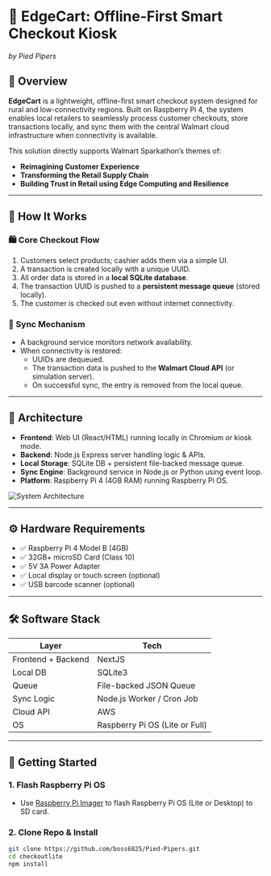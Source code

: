 # 🧾 EdgeCart: Offline-First Smart Checkout Kiosk  
*by Pied Pipers*

## 🌟 Overview

**EdgeCart** is a lightweight, offline-first smart checkout system designed for rural and low-connectivity regions. Built on Raspberry Pi 4, the system enables local retailers to seamlessly process customer checkouts, store transactions locally, and sync them with the central Walmart cloud infrastructure when connectivity is available.

This solution directly supports Walmart Sparkathon’s themes of:
- **Reimagining Customer Experience**
- **Transforming the Retail Supply Chain**
- **Building Trust in Retail using Edge Computing and Resilience**

---

## 🧠 How It Works

### 🛍️ Core Checkout Flow
1. Customers select products; cashier adds them via a simple UI.
2. A transaction is created locally with a unique UUID.
3. All order data is stored in a **local SQLite database**.
4. The transaction UUID is pushed to a **persistent message queue** (stored locally).
5. The customer is checked out even without internet connectivity.

### 🔁 Sync Mechanism
- A background service monitors network availability.
- When connectivity is restored:
  - UUIDs are dequeued.
  - The transaction data is pushed to the **Walmart Cloud API** (or simulation server).
  - On successful sync, the entry is removed from the local queue.

---

## 🧱 Architecture

- **Frontend**: Web UI (React/HTML) running locally in Chromium or kiosk mode.
- **Backend**: Node.js Express server handling logic & APIs.
- **Local Storage**: SQLite DB + persistent file-backed message queue.
- **Sync Engine**: Background service in Node.js or Python using event loop.
- **Platform**: Raspberry Pi 4 (4GB RAM) running Raspberry Pi OS.

![System Architecture](docs/EdgeCart_architecture.png)

---

## ⚙️ Hardware Requirements

- ✅ Raspberry Pi 4 Model B (4GB)
- ✅ 32GB+ microSD Card (Class 10)
- ✅ 5V 3A Power Adapter
- ✅ Local display or touch screen (optional)
- ✅ USB barcode scanner (optional)

---

## 🛠️ Software Stack

| Layer              | Tech         |
|--------------------|--------------|
| Frontend + Backend | NextJS |
| Local DB           | SQLite3 |
| Queue              | File-backed JSON Queue |
| Sync Logic         | Node.js Worker / Cron Job |
| Cloud API          | AWS |
| OS                 | Raspberry Pi OS (Lite or Full) |

---

## 🚀 Getting Started

### 1. Flash Raspberry Pi OS
- Use [Raspberry Pi Imager](https://www.raspberrypi.com/software/) to flash Raspberry Pi OS (Lite or Desktop) to SD card.

### 2. Clone Repo & Install
```bash
git clone https://github.com/boss6825/Pied-Pipers.git
cd checkoutlite
npm install
